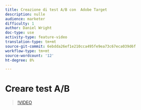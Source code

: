 ```yaml
---
title: Creazione di test A/B con  Adobe Target
description: nulle
audience: marketer
difficulty: 1
author: Daniel Wright
doc-type: use
activity-type: feature-video
translation-type: tm+mt
source-git-commit: 6ebdda26ef1e210cca495fe9ea73c67eca039d6f
workflow-type: tm+mt
source-wordcount: '12'
ht-degree: 8%

---
```



# Creare test A/B

>[!VIDEO](https://video.tv.adobe.com/v/17391/?quality=12)
